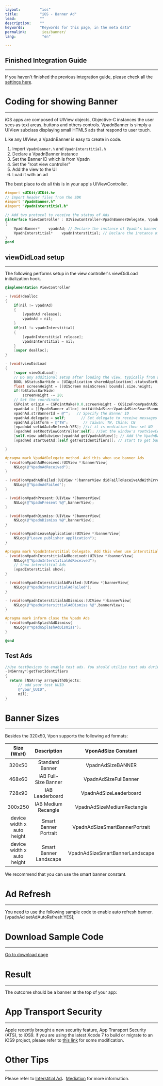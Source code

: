 ```yaml
---
layout:         "ios"
title:          "iOS - Banner Ad"
lead:           ""
description:    ""
keywords:       "Keywords for this page, in the meta data"
permalink:       ios/banner/
lang:            "en"

---
```

## Finished Integration Guide
---
If you haven't finished the previous integration guide, please check all the [settings here]({{site.baseurl}}/ios/integration-guide/).

# Coding for showing Banner
---
iOS apps are composed of UIView objects, Objective-C instances the user sees as text areas, buttons and others controls. VpadnBanner is simply a UIView subclass displaying small HTML5 ads that respond to user touch.

Like any UIView, a VpadnBanner is easy to create in code.


1. Import `VpadnBanner.h` and `VpadnInterstitial.h`
2. Declare a VpadnBanner instance
4. Set the Banner ID which is from Vpadn
5. Set the "root view controller"
6. Add the view to the UI
6. Load it with an ad

The best place to do all this is in your app's UIViewController.

```Objective-C
#import <UIKit/UIKit.h>
// Import header files from the SDK
#import "VpadnBanner.h"
#import "VpadnInterstitial.h"

// Add two protocol to receive the status of Ads
@interface ViewController : UIViewController<VpadnBannerDelegate, VpadnInterstitialDelegate>
{
    VpadnBanner*    vpadnAd; // Declare the instance of Vpadn's banner Ads
    VpadnInterstitial*    vpadnInterstitial; // Declare the instance of Vpadn's interstitial Ads
}
@end
```

## viewDidLoad setup
---
The following performs setup in the view controller's viewDidLoad initialization hook.

```Objective-C
@implementation ViewController

- (void)dealloc
{
    if(nil != vpadnAd)
    {
        [vpadnAd release];
        vpadnAd = nil;
    }
    if(nil != vpadnInterstitial)
    {
        [vpadnInterstitial release];
        vpadnInterstitial = nil;
    }
    [super dealloc];
}

- (void)viewDidLoad
{
    [super viewDidLoad];
	// Do any additional setup after loading the view, typically from a nib.
    BOOL bStatusBarHide = [UIApplication sharedApplication].statusBarHidden;
    float screenHeight = [[UIScreen mainScreen] bounds].size.height;
    if(!bStatusBarHide)
        screenHeight -= 20;
    // Set the coordinate
    CGPoint origin = CGPointMake(0.0,screenHeight - CGSizeFromVpadnAdSize(VpadnAdSizeSmartBannerPortrait).height);
    vpadnAd = [[VpadnBanner alloc] initWithAdSize:VpadnAdSizeSmartBannerPortrait origin:origin];  //initialize the instance of banner
    vpadnAd.strBannerId = @"";   // Specify the Banner ID
    vpadnAd.delegate = self;       // Set delegate to receive messages from protocol
    vpadnAd.platform = @"TW";       // Taiwan: TW, China: CN
    [vpadnAd setAdAutoRefresh:YES]; //if it is mediation then set NO
    [vpadnAd setRootViewController:self]; //Set the window's rootViewController here so that the Ads can execute successfully
    [self.view addSubview:[vpadnAd getVpadnAdView]]; // Add the VpadnBanner's view in this ViewController
    [vpadnAd startGetAd:[self getTestIdentifiers]]; // start to get banner Ads

}

#pragma mark VpadAdDelegate method. Add this when use banner Ads
- (void)onVpadnAdReceived:(UIView *)bannerView{
    NSLog(@"VpadnAdReceived");
}

- (void)onVpadnAdFailed:(UIView *)bannerView didFailToReceiveAdWithError:(NSError *)error{
    NSLog(@"VpadnAdFailed");
}

- (void)onVpadnPresent:(UIView *)bannerView{
    NSLog(@"VpadnPresent %@",bannerView);
}

- (void)onVpadnDismiss:(UIView *)bannerView{
    NSLog(@"VpadnDismiss %@",bannerView);
}

- (void)onVpadnLeaveApplication:(UIView *)bannerView{
    NSLog(@"Leave publisher application");
}

#pragma mark VpadnInterstitial Delegate. Add this when use interstitial Ads
- (void)onVpadnInterstitialAdReceived:(UIView *)bannerView{
    NSLog(@"VpadnInterstitialAdReceived");
    // Show interstitial Ads
    [vpadInterstitial show];
}

- (void)onVpadnInterstitialAdFailed:(UIView *)bannerView{
    NSLog(@"VpadnInterstitialAdFailed");
}

- (void)onVpadnInterstitialAdDismiss:(UIView *)bannerView{
    NSLog(@"VpadnintersittialAdDismiss %@",bannerView);
}

#pragma mark inform close the Vpadn Ads
- (void)onVpadnSplashAdDismiss{
    NSLog(@"VpadnSplashAdDismiss");
}

@end
```

## Test Ads

```objective-c
//Use testDevices to enable test ads. You should utilize test ads during development to avoid generating false impressions. Here is a sample snippet:
-(NSArray*)getTestIdentifiers
{
  return [NSArray arrayWithObjects:
      // add your test UUID
      @"your_UUID",
      nil];
}
```


# Banner Sizes
---
Besides the 320x50, Vpon supports the following ad formats:

Size (WxH)                 |Description             |  VponAdSize Constant           | Devices
:------------------------: | :---------------------:| :-----------------------------:|:-----------:
320x50                     | Standard Banner        | VpadnAdSizeBANNER              |iPhone & iPad
468x60                     | IAB Full-Size Banner   |VpadnAdSizeFullBanner           |iPad
728x90                     | IAB  Leaderboard       |  VpadnAdSizeLeaderboard        |iPad
300x250                    |IAB Medium Recangle     |VpadnAdSizeMediumRectangle      |iPad
device width x auto height |Smart Banner Portrait   |  VpadnAdSizeSmartBannerPortrait |iPhone & iPad
device width x auto height |Smart Banner Landscape  |VpadnAdSizeSmartBannerLandscape  |iPhone & iPad

We recommend that you can use the smart banner constant.

# Ad Refresh
---
You need to use the following sample code to enable auto refresh banner.
  [vpadnAd setAdAutoRefresh:YES];


# Download Sample Code
---
[Go to download page]

# Result
---
The outcome should be a banner at the top of your app:
<img src="{{site.imgurl}}/IOS-Banner_result.png" alt="" class="img-300"/>


# App Transport Security
---
Apple recently brought a new security feature, App Transport Security (ATS), to iOS9. If you are using the latest Xcode 7 to build or migrate to an iOS9 project, please refer to [this link] for some modification.

# Other Tips
---
Please refer to [Interstitial Ad](../Interstitial)、[Mediation](../mediation) for more information.


[Go to download page]: ../download/
[this link]: {{site.baseurl}}/zh-tw/ios/latest-news/ios9ats/
